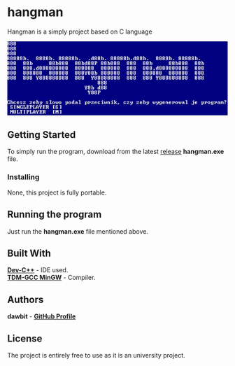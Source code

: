 # hangman

Hangman is a simply project based on C language <br />

![Img](https://raw.githubusercontent.com/dawbit/hangman/master/hangman.JPG) <br />

## Getting Started

To simply run the program, download from the latest [release](https://github.com/dawbit/hangman/releases) **hangman.exe** file.

### Installing

None, this project is fully portable.

## Running the program

Just run the **hangman.exe** file mentioned above. 

## Built With

**[Dev-C++](https://sourceforge.net/projects/orwelldevcpp/)** - IDE used. <br />
**[TDM-GCC MinGW](https://sourceforge.net/projects/tdm-gcc/files/TDM-GCC%20Installer/)** - Compiler.

## Authors

**dawbit** - **[GitHub Profile](https://github.com/dawbit)**

## License

The project is entirely free to use as it is an university project. 
